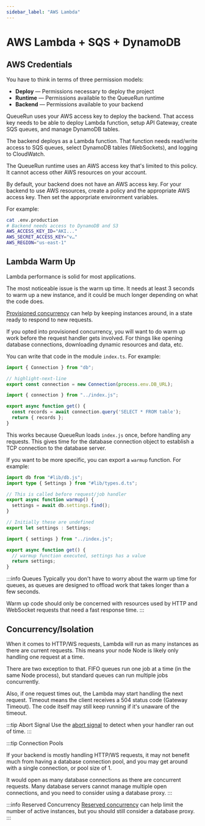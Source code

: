 ```yaml
---
sidebar_label: "AWS Lambda"
---
```


# AWS Lambda + SQS + DynamoDB

## AWS Credentials

You have to think in terms of three permission models:

* **Deploy** — Permissions necessary to deploy the project
* **Runtime** — Permissions available to the QueueRun runtime
* **Backend** — Permissions available to your backend

QueueRun uses your AWS access key to deploy the backend. That access key needs to be able to deploy Lambda function, setup API Gateway, create SQS queues, and manage DynamoDB tables.

The backend deploys as a Lambda function. That function needs read/write access to SQS queues, select DynamoDB tables (WebSockets), and logging to CloudWatch.

The QueueRun runtime uses an AWS access key that's limited to this policy. It cannot access other AWS resources on your account.

By default, your backend does not have an AWS access key. For your backend to use AWS resources, create a policy and the appropriate AWS access key. Then set the apporpriate environment variables.

For example:

```bash
cat .env.production
# Backend needs access to DynamoDB and S3
AWS_ACCESS_KEY_ID="AKI..."
AWS_SECRET_ACCESS_KEY="v…"
AWS_REGION="us-east-1"
```


## Lambda Warm Up

Lambda performance is solid for most applications.

The most noticeable issue is the warm up time. It needs at least 3 seconds to warm up a new instance, and it could be much longer depending on what the code does.

[Provisioned concurrency](https://docs.aws.amazon.com/lambda/latest/dg/provisioned-concurrency.html) can help by keeping instances around, in a state ready to respond to new requests.

If you opted into provisioned concurrency, you will want to do warm up work before the request handler gets involved. For things like opening database connections, downloading dynamic resources and data, etc.

You can write that code in the module `index.ts`. For example:


```ts title=index.ts
import { Connection } from "db";

// highlight-next-line
export const connection = new Connection(process.env.DB_URL);
```

```ts title=api/index.ts
import { connection } from "../index.js";

export async function get() {
  const records = await connection.query('SELECT * FROM table');
  return { records };
}
```

This works because QueueRun loads `index.js` once, before handling any requests. This gives time for the database connection object to establish a TCP connection to the database server.

If you want to be more specific, you can export a `warmup` function. For example:

```ts title=index.ts
import db from "#lib/db.js";
import type { Settings } from "#lib/types.d.ts";

// This is called before request/job handler
export async function warmup() {
  settings = await db.settings.find();
}

// Initially these are undefined
export let settings : Settings;
```

```ts title=api/index.ts
import { settings } from "../index.js";

export async function get() {
  // warmup function executed, settings has a value
  return settings;
}
```

:::info Queues
Typically you don't have to worry about the warm up time for queues, as queues are designed to offload work that takes longer than a few seconds.

Warm up code should only be concerned with resources used by HTTP and WebSocket requests that need a fast response time.
:::


## Concurrency/Isolation

When it comes to HTTP/WS requests, Lambda will run as many instances as there are current requests. This means your node Node is likely only handling one request at a time.

There are two exception to that. FIFO queues run one job at a time (in the same Node process), but standard queues can run multiple jobs concurrently.

Also, if one request times out, the Lambda may start handling the next request. Timeout means the client receives a 504 status code (Gateway Timeout). The code itself may still keep running if it's unaware of the timeout.

:::tip Abort Signal
Use the [abort signal](Timeout) to detect when your handler ran out of time.
:::

:::tip Connection Pools

If your backend is mostly handling HTTP/WS requests, it may not benefit much from having a database connection pool, and you may get around with a single connection, or pool size of 1.

It would open as many database connections as there are concurrent requests. Many database servers cannot manage multiple open connections, and you need to consider using a database proxy.
:::

:::info Reserved Concurrency
[Reserved concurrency](https://docs.aws.amazon.com/lambda/latest/operatorguide/reserved-concurrency.html) can help limit the number of active instances, but you should still consider a database proxy.
:::
